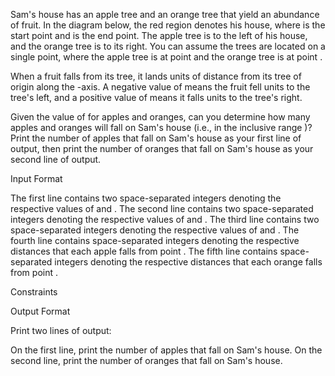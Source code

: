 Sam's house has an apple tree and an orange tree that yield an abundance of fruit. In the diagram below, the red region denotes his house, where  is the start point and  is the end point. The apple tree is to the left of his house, and the orange tree is to its right. You can assume the trees are located on a single point, where the apple tree is at point  and the orange tree is at point .

When a fruit falls from its tree, it lands  units of distance from its tree of origin along the -axis. A negative value of  means the fruit fell  units to the tree's left, and a positive value of  means it falls  units to the tree's right.

Given the value of  for  apples and  oranges, can you determine how many apples and oranges will fall on Sam's house (i.e., in the inclusive range )? Print the number of apples that fall on Sam's house as your first line of output, then print the number of oranges that fall on Sam's house as your second line of output.

Input Format

The first line contains two space-separated integers denoting the respective values of  and . 
The second line contains two space-separated integers denoting the respective values of  and . 
The third line contains two space-separated integers denoting the respective values of  and . 
The fourth line contains  space-separated integers denoting the respective distances that each apple falls from point . 
The fifth line contains  space-separated integers denoting the respective distances that each orange falls from point .

Constraints

Output Format

Print two lines of output:

On the first line, print the number of apples that fall on Sam's house.
On the second line, print the number of oranges that fall on Sam's house.